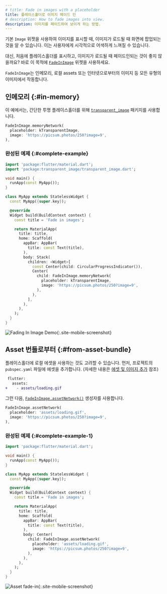 ```yaml
---
# title: Fade in images with a placeholder
title: 플레이스홀더로 이미지 페이드 인
# description: How to fade images into view.
description: 이미지를 페이드하여 보이게 하는 방법.
---
```


<?code-excerpt path-base="cookbook/images/fading_in_images"?>

기본 `Image` 위젯을 사용하여 이미지를 표시할 때, 이미지가 로드될 때 화면에 팝업되는 것을 알 수 있습니다. 
이는 사용자에게 시각적으로 어색하게 느껴질 수 있습니다.

대신, 처음에 플레이스홀더를 표시하고, 이미지가 로드될 때 페이드인되는 것이 좋지 않을까요? 
바로 이 목적에 [`FadeInImage`][] 위젯을 사용하세요.

`FadeInImage`는 인메모리, 로컬 assets 또는 인터넷으로부터의 이미지 등 모든 유형의 이미지에서 작동합니다.

## 인메모리 {:#in-memory}

이 예에서는, 간단한 투명 플레이스홀더를 위해 [`transparent_image`][] 패키지를 사용합니다.

<?code-excerpt "lib/memory_main.dart (MemoryNetwork)" replace="/^child\: //g"?>
```dart
FadeInImage.memoryNetwork(
  placeholder: kTransparentImage,
  image: 'https://picsum.photos/250?image=9',
),
```

### 완성된 예제 {:#complete-example}

<?code-excerpt "lib/memory_main.dart"?>
```dart
import 'package:flutter/material.dart';
import 'package:transparent_image/transparent_image.dart';

void main() {
  runApp(const MyApp());
}

class MyApp extends StatelessWidget {
  const MyApp({super.key});

  @override
  Widget build(BuildContext context) {
    const title = 'Fade in images';

    return MaterialApp(
      title: title,
      home: Scaffold(
        appBar: AppBar(
          title: const Text(title),
        ),
        body: Stack(
          children: <Widget>[
            const Center(child: CircularProgressIndicator()),
            Center(
              child: FadeInImage.memoryNetwork(
                placeholder: kTransparentImage,
                image: 'https://picsum.photos/250?image=9',
              ),
            ),
          ],
        ),
      ),
    );
  }
}
```

![Fading In Image Demo](/assets/images/docs/cookbook/fading-in-images.gif){:.site-mobile-screenshot}

## Asset 번들로부터 {:#from-asset-bundle}

플레이스홀더에 로컬 에셋을 사용하는 것도 고려할 수 있습니다. 
먼저, 프로젝트의 `pubspec.yaml` 파일에 에셋을 추가합니다. 
(자세한 내용은 [에셋 및 이미지 추가][Adding assets and images] 참조)

```diff
 flutter:
   assets:
+    - assets/loading.gif
```

그런 다음, [`FadeInImage.assetNetwork()`][] 생성자를 사용합니다.

<?code-excerpt "lib/asset_main.dart (AssetNetwork)" replace="/^child\: //g"?>
```dart
FadeInImage.assetNetwork(
  placeholder: 'assets/loading.gif',
  image: 'https://picsum.photos/250?image=9',
),
```

### 완성된 예제 {:#complete-example-1}

<?code-excerpt "lib/asset_main.dart"?>
```dart
import 'package:flutter/material.dart';

void main() {
  runApp(const MyApp());
}

class MyApp extends StatelessWidget {
  const MyApp({super.key});

  @override
  Widget build(BuildContext context) {
    const title = 'Fade in images';

    return MaterialApp(
      title: title,
      home: Scaffold(
        appBar: AppBar(
          title: const Text(title),
        ),
        body: Center(
          child: FadeInImage.assetNetwork(
            placeholder: 'assets/loading.gif',
            image: 'https://picsum.photos/250?image=9',
          ),
        ),
      ),
    );
  }
}
```

![Asset fade-in](/assets/images/docs/cookbook/fading-in-asset-demo.gif){:.site-mobile-screenshot}


[Adding assets and images]: /ui/assets/assets-and-images
[`FadeInImage`]: {{site.api}}/flutter/widgets/FadeInImage-class.html
[`FadeInImage.assetNetwork()`]: {{site.api}}/flutter/widgets/FadeInImage/FadeInImage.assetNetwork.html
[`transparent_image`]: {{site.pub-pkg}}/transparent_image
